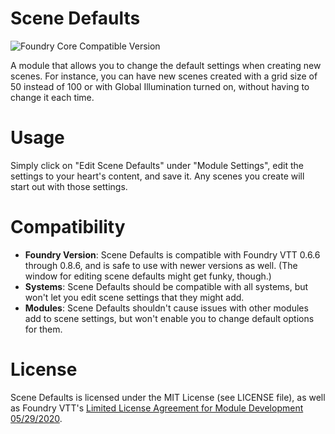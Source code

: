 # Scene Defaults
![Foundry Core Compatible Version]([https://img.shields.io/badge/dynamic/json.svg?url=https%3A%2F%2Fraw.githubusercontent.com%2FBradfordC%2FFoundryVTT-Scene-Defaults%2Fmaster%2Fsrc%2Fmodule.json&label=Foundry%20Version&query=$.compatibleCoreVersion&colorB=orange](https://img.shields.io/badge/Foundry_Version-11.306-orange))

A module that allows you to change the default settings when creating new scenes. For instance, you can have new scenes created with a grid size of 50 instead of 100 or with Global Illumination turned on, without having to change it each time.

# Usage
Simply click on "Edit Scene Defaults" under "Module Settings", edit the settings to your heart's content, and save it. Any scenes you create will start out with those settings.

# Compatibility
* **Foundry Version**: Scene Defaults is compatible with Foundry VTT 0.6.6 through 0.8.6, and is safe to use with newer versions as well. (The window for editing scene defaults might get funky, though.)
* **Systems**: Scene Defaults should be compatible with all systems, but won't let you edit scene settings that they might add.
* **Modules**: Scene Defaults shouldn't cause issues with other modules add to scene settings, but won't enable you to change default options for them.

# License
Scene Defaults is licensed under the MIT License (see LICENSE file), as well as Foundry VTT's [Limited License Agreement for Module Development 05/29/2020](https://foundryvtt.com/article/license/).
